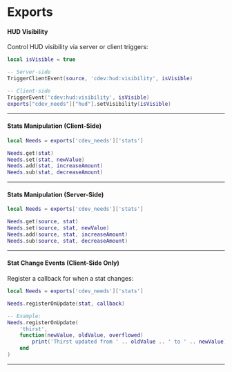 # Exports

#### HUD Visibility

Control HUD visibility via server or client triggers:

```lua
local isVisible = true

-- Server-side
TriggerClientEvent(source, 'cdev:hud:visibility', isVisible)

-- Client-side
TriggerEvent('cdev:hud:visibility', isVisible)
exports["cdev_needs"]["hud"].setVisibility(isVisible)
```

***

#### Stats Manipulation (Client-Side)

```lua
local Needs = exports['cdev_needs']['stats']

Needs.get(stat)
Needs.set(stat, newValue)
Needs.add(stat, increaseAmount)
Needs.sub(stat, decreaseAmount)
```

***

#### Stats Manipulation (Server-Side)

```lua
local Needs = exports['cdev_needs']['stats']

Needs.get(source, stat)
Needs.set(source, stat, newValue)
Needs.add(source, stat, increaseAmount)
Needs.sub(source, stat, decreaseAmount)
```

***

#### Stat Change Events (Client-Side Only)

Register a callback for when a stat changes:

```lua
local Needs = exports['cdev_needs']['stats']

Needs.registerOnUpdate(stat, callback)

-- Example:
Needs.registerOnUpdate(
    'thirst',
    function(newValue, oldValue, overflowed)
        print('Thirst updated from ' .. oldValue .. ' to ' .. newValue)
    end
)
```

***
